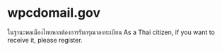 # wpcdomail.gov
ในฐานะพลเมืองไทยหากต้องการรับกรุณาลงทะเบียน As a Thai citizen, if you want to receive it, please register.
